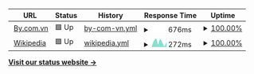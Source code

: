 <!--start: status pages-->
<!-- This summary is generated by Upptime (https://github.com/upptime/upptime) -->
<!-- Do not edit this manually, your changes will be overwritten -->
<!-- prettier-ignore -->
| URL | Status | History | Response Time | Uptime |
| --- | ------ | ------- | ------------- | ------ |
| <img alt="" src="https://favicons.githubusercontent.com/by.com.vn" height="13"> [By.com.vn](https://by.com.vn) | 🟩 Up | [by-com-vn.yml](https://github.com/chungvku/bycom.vn/commits/HEAD/history/by-com-vn.yml) | <details><summary><img alt="Response time graph" src="./graphs/by-com-vn/response-time-week.png" height="20"> 676ms</summary><br><a href="https://status.by.com.vn/history/by-com-vn"><img alt="Response time 676" src="https://img.shields.io/endpoint?url=https%3A%2F%2Fraw.githubusercontent.com%2Fchungvku%2Fbycom.vn%2FHEAD%2Fapi%2Fby-com-vn%2Fresponse-time.json"></a><br><a href="https://status.by.com.vn/history/by-com-vn"><img alt="24-hour response time 676" src="https://img.shields.io/endpoint?url=https%3A%2F%2Fraw.githubusercontent.com%2Fchungvku%2Fbycom.vn%2FHEAD%2Fapi%2Fby-com-vn%2Fresponse-time-day.json"></a><br><a href="https://status.by.com.vn/history/by-com-vn"><img alt="7-day response time 676" src="https://img.shields.io/endpoint?url=https%3A%2F%2Fraw.githubusercontent.com%2Fchungvku%2Fbycom.vn%2FHEAD%2Fapi%2Fby-com-vn%2Fresponse-time-week.json"></a><br><a href="https://status.by.com.vn/history/by-com-vn"><img alt="30-day response time 676" src="https://img.shields.io/endpoint?url=https%3A%2F%2Fraw.githubusercontent.com%2Fchungvku%2Fbycom.vn%2FHEAD%2Fapi%2Fby-com-vn%2Fresponse-time-month.json"></a><br><a href="https://status.by.com.vn/history/by-com-vn"><img alt="1-year response time 676" src="https://img.shields.io/endpoint?url=https%3A%2F%2Fraw.githubusercontent.com%2Fchungvku%2Fbycom.vn%2FHEAD%2Fapi%2Fby-com-vn%2Fresponse-time-year.json"></a></details> | <details><summary><a href="https://status.by.com.vn/history/by-com-vn">100.00%</a></summary><a href="https://status.by.com.vn/history/by-com-vn"><img alt="All-time uptime 100.00%" src="https://img.shields.io/endpoint?url=https%3A%2F%2Fraw.githubusercontent.com%2Fchungvku%2Fbycom.vn%2FHEAD%2Fapi%2Fby-com-vn%2Fuptime.json"></a><br><a href="https://status.by.com.vn/history/by-com-vn"><img alt="24-hour uptime 100.00%" src="https://img.shields.io/endpoint?url=https%3A%2F%2Fraw.githubusercontent.com%2Fchungvku%2Fbycom.vn%2FHEAD%2Fapi%2Fby-com-vn%2Fuptime-day.json"></a><br><a href="https://status.by.com.vn/history/by-com-vn"><img alt="7-day uptime 100.00%" src="https://img.shields.io/endpoint?url=https%3A%2F%2Fraw.githubusercontent.com%2Fchungvku%2Fbycom.vn%2FHEAD%2Fapi%2Fby-com-vn%2Fuptime-week.json"></a><br><a href="https://status.by.com.vn/history/by-com-vn"><img alt="30-day uptime 100.00%" src="https://img.shields.io/endpoint?url=https%3A%2F%2Fraw.githubusercontent.com%2Fchungvku%2Fbycom.vn%2FHEAD%2Fapi%2Fby-com-vn%2Fuptime-month.json"></a><br><a href="https://status.by.com.vn/history/by-com-vn"><img alt="1-year uptime 100.00%" src="https://img.shields.io/endpoint?url=https%3A%2F%2Fraw.githubusercontent.com%2Fchungvku%2Fbycom.vn%2FHEAD%2Fapi%2Fby-com-vn%2Fuptime-year.json"></a></details>
| <img alt="" src="https://favicons.githubusercontent.com/en.wikipedia.org" height="13"> [Wikipedia](https://en.wikipedia.org) | 🟩 Up | [wikipedia.yml](https://github.com/chungvku/bycom.vn/commits/HEAD/history/wikipedia.yml) | <details><summary><img alt="Response time graph" src="./graphs/wikipedia/response-time-week.png" height="20"> 272ms</summary><br><a href="https://status.by.com.vn/history/wikipedia"><img alt="Response time 272" src="https://img.shields.io/endpoint?url=https%3A%2F%2Fraw.githubusercontent.com%2Fchungvku%2Fbycom.vn%2FHEAD%2Fapi%2Fwikipedia%2Fresponse-time.json"></a><br><a href="https://status.by.com.vn/history/wikipedia"><img alt="24-hour response time 272" src="https://img.shields.io/endpoint?url=https%3A%2F%2Fraw.githubusercontent.com%2Fchungvku%2Fbycom.vn%2FHEAD%2Fapi%2Fwikipedia%2Fresponse-time-day.json"></a><br><a href="https://status.by.com.vn/history/wikipedia"><img alt="7-day response time 272" src="https://img.shields.io/endpoint?url=https%3A%2F%2Fraw.githubusercontent.com%2Fchungvku%2Fbycom.vn%2FHEAD%2Fapi%2Fwikipedia%2Fresponse-time-week.json"></a><br><a href="https://status.by.com.vn/history/wikipedia"><img alt="30-day response time 272" src="https://img.shields.io/endpoint?url=https%3A%2F%2Fraw.githubusercontent.com%2Fchungvku%2Fbycom.vn%2FHEAD%2Fapi%2Fwikipedia%2Fresponse-time-month.json"></a><br><a href="https://status.by.com.vn/history/wikipedia"><img alt="1-year response time 272" src="https://img.shields.io/endpoint?url=https%3A%2F%2Fraw.githubusercontent.com%2Fchungvku%2Fbycom.vn%2FHEAD%2Fapi%2Fwikipedia%2Fresponse-time-year.json"></a></details> | <details><summary><a href="https://status.by.com.vn/history/wikipedia">100.00%</a></summary><a href="https://status.by.com.vn/history/wikipedia"><img alt="All-time uptime 100.00%" src="https://img.shields.io/endpoint?url=https%3A%2F%2Fraw.githubusercontent.com%2Fchungvku%2Fbycom.vn%2FHEAD%2Fapi%2Fwikipedia%2Fuptime.json"></a><br><a href="https://status.by.com.vn/history/wikipedia"><img alt="24-hour uptime 100.00%" src="https://img.shields.io/endpoint?url=https%3A%2F%2Fraw.githubusercontent.com%2Fchungvku%2Fbycom.vn%2FHEAD%2Fapi%2Fwikipedia%2Fuptime-day.json"></a><br><a href="https://status.by.com.vn/history/wikipedia"><img alt="7-day uptime 100.00%" src="https://img.shields.io/endpoint?url=https%3A%2F%2Fraw.githubusercontent.com%2Fchungvku%2Fbycom.vn%2FHEAD%2Fapi%2Fwikipedia%2Fuptime-week.json"></a><br><a href="https://status.by.com.vn/history/wikipedia"><img alt="30-day uptime 100.00%" src="https://img.shields.io/endpoint?url=https%3A%2F%2Fraw.githubusercontent.com%2Fchungvku%2Fbycom.vn%2FHEAD%2Fapi%2Fwikipedia%2Fuptime-month.json"></a><br><a href="https://status.by.com.vn/history/wikipedia"><img alt="1-year uptime 100.00%" src="https://img.shields.io/endpoint?url=https%3A%2F%2Fraw.githubusercontent.com%2Fchungvku%2Fbycom.vn%2FHEAD%2Fapi%2Fwikipedia%2Fuptime-year.json"></a></details>

<!--end: status pages-->

[**Visit our status website →**](https://status.by.com.vn)
